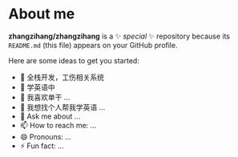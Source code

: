 # About me

**zhangzihang/zhangzihang** is a ✨ _special_ ✨ repository because its `README.md` (this file) appears on your GitHub profile.

Here are some ideas to get you started:

- 🔭 全栈开发，工伤相关系统
- 🌱 学英语中
- 👯 我喜欢单干 ...
- 🤔 我想找个人帮我学英语 ...
- 💬 Ask me about ...
- 📫 How to reach me: ...
- 😄 Pronouns: ...
- ⚡ Fun fact: ...
